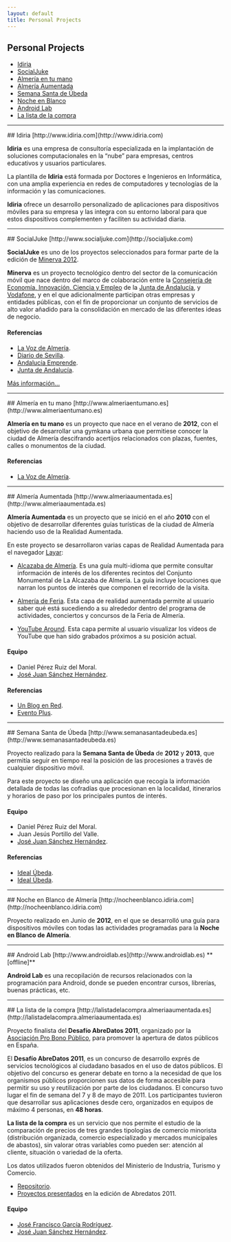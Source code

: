 ```yaml
---
layout: default
title: Personal Projects
---
```


## Personal Projects

- [Idiria](#idiria)
- [SocialJuke](#socialjuke)
- [Almería en tu mano](#almeriaentumano)
- [Almería Aumentada](#almeriaaumentada)
- [Semana Santa de Úbeda](#semanasantadeubeda)
- [Noche en Blanco](#nocheenblanco)
- [Android Lab](#androidlab)
- [La lista de la compra](#lalistadelacompra)

----

<a name="idiria"/>
## Idiria
[http://www.idiria.com](http://www.idiria.com)

**Idiria** es una empresa de consultoría especializada en la implantación de soluciones computacionales en la “nube” para empresas, centros educativos y usuarios particulares.

La plantilla de **Idiria** está formada por Doctores e Ingenieros en Informática, con una amplia experiencia en redes de computadores y tecnologías de la información y las comunicaciones. 

**Idiria** ofrece un desarrollo personalizado de aplicaciones para dispositivos móviles para su empresa y las integra con su entorno laboral para que estos dispositivos complementen y faciliten su actividad diaria.

----

<a name="socialjuke"/>
## SocialJuke
[http://www.socialjuke.com](http://socialjuke.com)

**SocialJuke** es uno de los proyectos seleccionados para formar parte de la edición de [Minerva 2012](http://www.proyectominerva.org). 

**Minerva** es un proyecto tecnológico dentro del sector de la comunicación móvil que nace dentro del marco de colaboración entre la [Consejería de Economía, Innovación, Ciencia y Empleo](http://www.juntadeandalucia.es/organismos/economiainnovacioncienciayempleo.html) de la [Junta de Andalucía](http://www.juntadeandalucia.es), y [Vodafone](http://www.vodafone.es), y en el que adicionalmente participan otras empresas y entidades públicas, con el fin de proporcionar un conjunto de servicios de alto valor añadido para la consolidación en mercado de las diferentes ideas de negocio.


#### Referencias
  * [La Voz de Almería](http://www.lavozdealmeria.es/vernoticia.asp?IdNoticia=46085&IdSeccion=5).
  * [Diario de Sevilla](http://www.diariodesevilla.es/article/economia/1589213/los/participantes/proyecto/minerva/entran/la/fase/final.html).
  * [Andalucía Emprende](http://www.andaluciaemprende.es/es/noticias/abrir/2013-04-10-14.19.51.714).
  * [Junta de Andalucía](http://www.juntadeandalucia.es/organismos/economiainnovacioncienciayempleo/actualidad/noticias/detalle/73567.html).

[Más información...](socialjuke)

----

<a name="almeriaentumano"/>
## Almería en tu mano
[http://www.almeriaentumano.es](http://www.almeriaentumano.es)

**Almería en tu mano** es un proyecto que nace en el verano de **2012**, con el objetivo de desarrollar una gymkana urbana que permitiese conocer la ciudad de Almería descifrando acertijos relacionados con plazas, fuentes, calles o monumentos de la ciudad. 


#### Referencias
  * [La Voz de Almería](http://www.lavozdealmeria.es/vernoticia.asp?IdNoticia=31599&IdSeccion=5).

----

<a name="almeriaaumentada"/>
## Almería Aumentada
[http://www.almeriaaumentada.es](http://www.almeriaaumentada.es)

**Almería Aumentada** es un proyecto que se inició en el año **2010** con el objetivo de desarrollar diferentes guías turísticas de la ciudad de Almería haciendo uso de la Realidad Aumentada.

En este proyecto se desarrollaron varias capas de Realidad Aumentada para el navegador [Layar](http://www.layar.com):

  * [Alcazaba de Almería](http://www.layar.com/layers/alcazabadealmeria/). Es una guía multi-idioma que permite consultar información de interés de los diferentes recintos del Conjunto Monumental de La Alcazaba de Almería. La guía incluye locuciones que narran los puntos de interés que componen el recorrido de la visita.

  * [Almería de Feria](http://www.layar.com/layers/almeriadeferia/). Esta capa de realidad aumentada permite al usuario saber qué está sucediendo a su alrededor dentro del programa de actividades, conciertos y concursos de la Feria de Almería.

  * [YouTube Around](http://www.layar.com/layers/youtubearound/). Esta capa permite al usuario visualizar los vídeos de YouTube que han sido grabados próximos a su posición actual.

#### Equipo
  * Daniel Pérez Ruiz del Moral.
  * [José Juan Sánchez Hernández](https://twitter.com/josejuansanchez).

#### Referencias
  * [Un Blog en Red](http://www.unblogenred.es/realidad-aumentada-made-in-almeria/).
  * [Evento Plus](http://www.eventoplus.com/articulo/957/1/una-feria-popular-y-tecnologicamente-aumentada/).

----

<a name="semanasantadeubeda"/>
## Semana Santa de Úbeda
[http://www.semanasantadeubeda.es](http://www.semanasantadeubeda.es)

Proyecto realizado para la **Semana Santa de Úbeda** de **2012** y **2013**, que permitía seguir en tiempo real la posición de las procesiones a través de cualquier dispositivo móvil.

Para este proyecto se diseño una aplicación que recogía la información detallada de todas las cofradías que procesionan en la localidad, itinerarios y horarios de paso por los principales puntos de interés.

#### Equipo
  * Daniel Pérez Ruiz del Moral.
  * Juan Jesús Portillo del Valle.
  * [José Juan Sánchez Hernández](https://twitter.com/josejuansanchez).

#### Referencias
  * [Ideal Úbeda](http://ubeda.ideal.es/mundo-cofrade/2851-seguir-la-posicion-de-las-procesiones-a-tiempo-real-a-traves-de-una-web-y-una-aplicacion-ubeda.html).
  * [Ideal Úbeda](http://ubeda.ideal.es/mundo-cofrade/1212-este-ano-podra-seguirse-el-recorrido-de-las-procesiones-a-traves-de-movil-y-tablets.html).

----

<a name="nocheenblanco"/>
## Noche en Blanco de Almería
[http://nocheenblanco.idiria.com](http://nocheenblanco.idiria.com)

Proyecto realizado en Junio de **2012**, en el que se desarrolló una guía para dispositivos móviles con todas las actividades programadas para la **Noche en Blanco de Almería**.

----

<a name="androidlab"/>
## Android Lab
[http://www.androidlab.es](http://www.androidlab.es)  **[offline]**

**Android Lab** es una recopilación de recursos relacionados con la programación para Android, donde se pueden encontrar cursos, librerías, buenas prácticas, etc.

----

<a name="lalistadelacompra"/>
## La lista de la compra
[http://lalistadelacompra.almeriaaumentada.es](http://lalistadelacompra.almeriaaumentada.es)

Proyecto finalista del **Desafío AbreDatos 2011**, organizado por la [Asociación Pro Bono Público](http://www.probp.org), para promover la apertura de datos públicos en España.

El **Desafío AbreDatos 2011**, es un concurso de desarrollo exprés de servicios tecnológicos al ciudadano basados en el uso de datos públicos. El objetivo del concurso es generar debate en torno a la necesidad de que los organismos públicos proporcionen sus datos de forma accesible para permitir su uso y reutilización por parte de los ciudadanos. El concurso tuvo lugar el fin de semana del 7 y 8 de mayo de 2011. Los participantes tuvieron que desarrollar sus aplicaciones desde cero, organizados en equipos de máximo 4 personas, en **48 horas**.

**La lista de la compra** es un servicio que nos permite el estudio de la comparación de precios de tres grandes tipologías de comercio minorista (distribución organizada, comercio especializado y mercados municipales de abastos), sin valorar otras variables como pueden ser: atención al cliente, situación o variedad de la oferta.

Los datos utilizados fueron obtenidos del Ministerio de Industria, Turismo y Comercio.

  * [Repositorio](http://code.google.com/p/abredatos2011-t38/).
  * [Proyectos presentados](http://www.rtve.es/contenidos/documentos/Abredatos.pdf) en la edición de Abredatos 2011.


#### Equipo
  * [José Francisco García Rodríguez](https://twitter.com/nonam3d).
  * [José Juan Sánchez Hernández](https://twitter.com/josejuansanchez).
